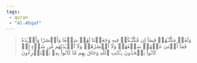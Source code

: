 ```yaml
---
tags: 
 - quran 
 - "Al-Ahqaf"
---
```


> وَلَقَدۡ مَكَّنَّـٰهُمۡ فِيمَآ إِن مَّكَّنَّـٰكُمۡ فِيهِ وَجَعَلۡنَا لَهُمۡ سَمۡعٗا وَأَبۡصَٰرٗا وَأَفۡـِٔدَةٗ فَمَآ أَغۡنَىٰ عَنۡهُمۡ سَمۡعُهُمۡ وَلَآ أَبۡصَٰرُهُمۡ وَلَآ أَفۡـِٔدَتُهُم مِّن شَيۡءٍ إِذۡ كَانُواْ يَجۡحَدُونَ بِـَٔايَٰتِ ٱللَّهِ وَحَاقَ بِهِم مَّا كَانُواْ بِهِۦ يَسۡتَهۡزِءُونَ
